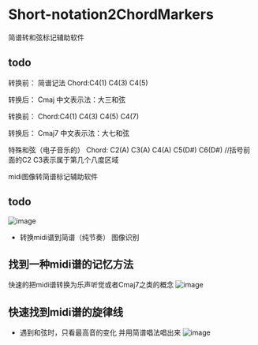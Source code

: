 # Short-notation2ChordMarkers
简谱转和弦标记辅助软件
## todo
转换前：
简谱记法
Chord:C4(1) C4(3) C4(5)

转换后：
Cmaj  中文表示法：大三和弦

转换前：
Chord:C4(1) C4(3) C4(5) C4(7)

转换后：
Cmaj7 中文表示法：大七和弦

特殊和弦（电子音乐的）
Chord: C2(A) C3(A) C4(A) C5(D#) C6(D#)   //括号前面的C2 C3表示属于第几个八度区域

midi图像转简谱标记辅助软件
## todo
![image](https://user-images.githubusercontent.com/29478722/165541731-f84bedc2-170a-4b83-8029-76c2e35b2154.png)
* 转换midi谱到简谱（纯节奏） 图像识别

## 找到一种midi谱的记忆方法
快速的把midi谱转换为乐声听觉或者Cmaj7之类的概念
![image](https://user-images.githubusercontent.com/29478722/165548469-eec20612-5d1c-4b67-abfa-061555627971.png)

## 快速找到midi谱的旋律线
* 遇到和弦时，只看最高音的变化 并用简谱唱法唱出来
![image](https://user-images.githubusercontent.com/29478722/165549279-3ad5e0c6-1ce1-48b4-9810-208b754bedac.png)

